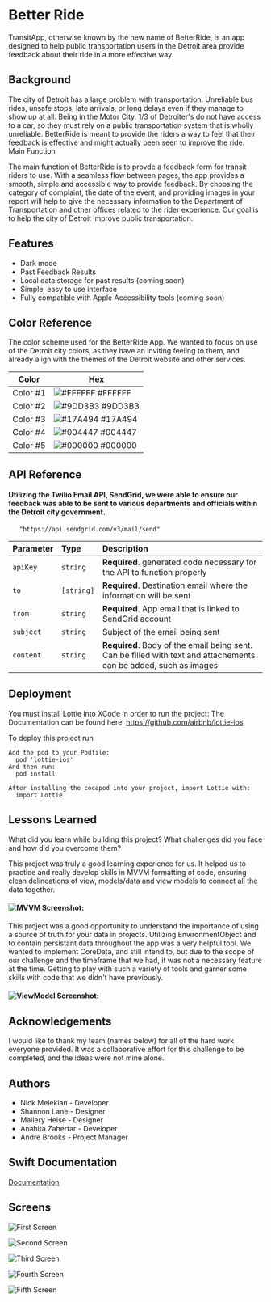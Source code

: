 
# Better Ride

TransitApp, otherwise known by the new name of BetterRide, is an app designed to help public transportation users in the Detroit area provide feedback about their ride in a more effective way.


## Background

The city of Detroit has a large problem with transportation. Unreliable bus rides, unsafe stops, late arrivals, or long delays even if they manage to show up at all. Being in the Motor City. 1/3 of Detroiter's do not have access to a car, so they must rely on a public transportation system that is wholly unreliable. BetterRide is meant to provide the riders a way to feel that their feedback is effective and might actually been seen to improve the ride.
Main Function

The main function of BetterRide is to provde a feedback form for transit riders to use. With a seamless flow between pages, the app provides a smooth, simple and accessible way to provide feedback. By choosing the category of complaint, the date of the event, and providing images in your report will help to give the necessary information to the Department of Transportation and other offices related to the rider experience. Our goal is to help the city of Detroit improve public transportation.






## Features

- Dark mode
- Past Feedback Results
- Local data storage for past results (coming soon)
- Simple, easy to use interface
- Fully compatible with Apple Accessibility tools (coming soon)

## Color Reference
The color scheme used for the BetterRide App. We wanted to focus on use of the Detroit city colors, as they have an inviting feeling to them, and already align with the themes of the Detroit website and other services.

| Color             | Hex                                                                |
| ----------------- | ------------------------------------------------------------------ |
| Color #1 | ![#FFFFFF](https://via.placeholder.com/10/FFFFFF?text=+) #FFFFFF|
| Color #2 | ![#9DD3B3](https://via.placeholder.com/10/9DD3B3?text=+) #9DD3B3|
| Color #3 | ![#17A494](https://via.placeholder.com/10/17A494?text=+) #17A494|
| Color #4 | ![#004447](https://via.placeholder.com/10/004447?text=+) #004447|
| Color #5 | ![#000000](https://via.placeholder.com/10/000000?text=+) #000000|


## API Reference

#### Utilizing the Twilio Email API, SendGrid, we were able to ensure our feedback was able to be sent to various departments and officials within the Detroit city government.

```http
   "https://api.sendgrid.com/v3/mail/send"
```

| Parameter | Type     | Description                       |
| :-------- | :------- | :-------------------------------- |
| `apiKey`      | `string` | **Required**. generated code necessary for the API to function properly|
| `to`      | `[string]` | **Required**. Destination email where the information will be sent|
| `from`      | `string` | **Required**. App email that is linked to SendGrid account |
| `subject`      | `string` | Subject of the email being sent |
| `content`      | `string` | **Required**. Body of the email being sent. Can be filled with text and attachements can be added, such as images |





## Deployment
You must install Lottie into XCode in order to run the project: The Documentation can be found here:
https://github.com/airbnb/lottie-ios 

To deploy this project run

```CocoaPods
Add the pod to your Podfile:
  pod 'lottie-ios'
And then run:
  pod install

After installing the cocapod into your project, import Lottie with:
  import Lottie
```



## Lessons Learned

What did you learn while building this project? What challenges did you face and how did you overcome them?

This project was truly a good learning experience for us. It helped us to practice and really develop skills in MVVM formatting of code, ensuring clean delineations of view, models/data and view models to connect all the data together. 
#### ![MVVM Screenshot:](https://github.com/nmelekian/TransitApp/blob/main/Completed%20BetterRide%20Screenshots/BetterRide%20MVVM.png)

This project was a good opportunity to understand the importance of using a source of truth for your data in projects. Utilizing EnvironmentObject and to contain persistant data throughout the app was a very helpful tool. We wanted to implement CoreData, and still intend to, but due to the scope of our challenge and the timeframe that we had, it was not a necessary feature at the time. Getting to play with such a variety of tools and garner some skills with code that we didn't have previously.
#### ![ViewModel Screenshot:](https://github.com/nmelekian/TransitApp/blob/main/Completed%20BetterRide%20Screenshots/BetterRide%20ViewModel.png)

## Acknowledgements
I would like to thank my team (names below) for all of the hard work everyone provided. It was a collaborative effort for this challenge to be completed, and the ideas were not mine alone. 


## Authors

- Nick Melekian - Developer
- Shannon Lane - Designer
- Mallery Heise - Designer
- Anahita Zahertar - Developer
- Andre Brooks - Project Manager


## Swift Documentation

[Documentation](https://developer.apple.com/documentation/swift)


## Screens
![First Screen](https://github.com/nmelekian/TransitApp/blob/main/Completed%20BetterRide%20Screenshots/First%20Screen%20with%20Feedback.PNG)

![Second Screen](https://github.com/nmelekian/TransitApp/blob/main/Completed%20BetterRide%20Screenshots/Categories.PNG)

![Third Screen](https://github.com/nmelekian/TransitApp/blob/main/Completed%20BetterRide%20Screenshots/More%20Details.png)

![Fourth Screen](https://github.com/nmelekian/TransitApp/blob/main/Completed%20BetterRide%20Screenshots/Contact%20Info.PNG)

![Fifth Screen](https://github.com/nmelekian/TransitApp/blob/main/Completed%20BetterRide%20Screenshots/Review%20Submit%20Full.png)
